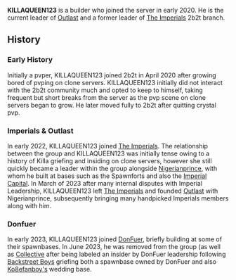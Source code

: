 **KILLAQUEEN123** is a builder who joined the server in early 2020. He is the current leader of [Outlast](https://2b2t.miraheze.org/wiki/Outlast) and a former leader of [The Imperials](https://2b2t.miraheze.org/wiki/The_Imperials) 2b2t branch.

## History
### Early History
Initially a pvper, KILLAQUEEN123 joined 2b2t in April 2020 after growing bored of pvping on clone servers. KILLAQUEEN123 initially did not interact with the 2b2t community much and opted to keep to himself, taking frequent but short breaks from the server as the pvp scene on clone servers began to grow. He later moved fully to 2b2t after quitting crystal pvp.

### Imperials & Outlast
In early 2022, KILLAQUEEN123 joined [The Imperials](https://2b2t.miraheze.org/wiki/The_Imperials). The relationship between the group and KILLAQUEEN123 was initially tense owing to a history of Killa griefing and insiding on clone servers, however she still quickly became a leader within the group alongside [Nigerianprince](https://2b2t.miraheze.org/wiki/Nigerianprince), with whom he built at bases such as the Spawnforts and also the [Imperial Capital](https://2b2t.miraheze.org/wiki/Imperial_Capital). In March of 2023 after many internal disputes with Imperial Leadership, KILLAQUEEN123 left [The Imperials](https://2b2t.miraheze.org/wiki/The_Imperials) and founded [Outlast](https://2b2t.miraheze.org/wiki/Outlast) with Nigerianprince, subsequently bringing many handpicked Imperials members along with him.

### Donfuer
In early 2023, KILLAQUEEN123 joined [DonFuer](https://2b2t.miraheze.org/wiki/DonFuer), briefly building at some of their spawnbases. In June 2023, he was removed from the group (as well as [Collective](https://2b2t.miraheze.org/wiki/Collective) after being labeled an insider by DonFuer leadership following [Backstreet Boys](https://2b2t.miraheze.org/wiki/Backstreet_Boys) griefing both a spawnbase owned by DonFuer and also [Ko8efanboy's](https://2b2t.miraheze.org/wiki/Ko8efanboy) wedding base.